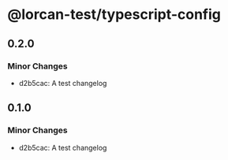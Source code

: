 # @lorcan-test/typescript-config

## 0.2.0

### Minor Changes

- d2b5cac: A test changelog

## 0.1.0

### Minor Changes

- d2b5cac: A test changelog
